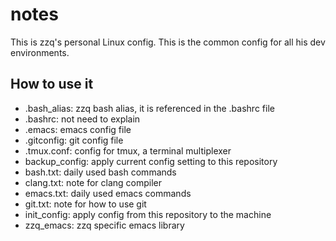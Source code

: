 # notes
This is zzq's personal Linux config. This is the common config for all his dev environments.

## How to use it
* .bash_alias: zzq bash alias, it is referenced in the .bashrc file
* .bashrc: not need to explain
* .emacs: emacs config file
* .gitconfig: git config file
* .tmux.conf: config for tmux, a terminal multiplexer
* backup_config: apply current config setting to this repository
* bash.txt: daily used bash commands
* clang.txt: note for clang compiler
* emacs.txt: daily used emacs commands
* git.txt: note for how to use git
* init_config: apply config from this repository to the machine
* zzq_emacs: zzq specific emacs library

